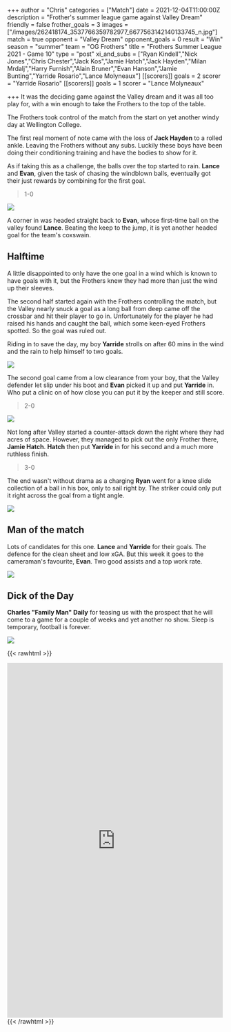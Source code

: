 +++
author = "Chris"
categories = ["Match"]
date = 2021-12-04T11:00:00Z
description = "Frother's summer league game against Valley Dream"
friendly = false
frother_goals = 3
images = ["/images/262418174_3537766359782977_6677563142140133745_n.jpg"]
match = true
opponent = "Valley Dream"
opponent_goals = 0
result = "Win"
season = "summer"
team = "OG Frothers"
title = "Frothers Summer League 2021 - Game 10"
type = "post"
xi_and_subs = ["Ryan Kindell","Nick Jones","Chris Chester","Jack Kos","Jamie Hatch","Jack Hayden","Milan Mrdalj","Harry Furnish","Alain Bruner","Evan Hanson","Jamie Bunting","Yarride Rosario","Lance Molyneaux"]
[[scorers]]
goals = 2
scorer = "Yarride Rosario"
[[scorers]]
goals = 1
scorer = "Lance Molyneaux"

+++
It was the deciding game against the Valley dream and it was all too play for, with a win enough to take the Frothers to the top of the table.

The Frothers took control of the match from the start on yet another windy day at Wellington College.

The first real moment of note came with the loss of **Jack Hayden** to a rolled ankle. Leaving the Frothers without any subs. Luckily these boys have been doing their conditioning training and have the bodies to show for it.

As if taking this as a challenge, the balls over the top started to rain. **Lance** and **Evan**, given the task of chasing the windblown balls, eventually got their just rewards by combining for the first goal.

> 1-0

![](/images/262923911_3537766683116278_6590443830196082527_n.jpg)

A corner in was headed straight back to **Evan**, whose first-time ball on the valley found **Lance**. Beating the keep to the jump, it is yet another headed goal for the team's coxswain.

## Halftime

A little disappointed to only have the one goal in a wind which is known to have goals with it, but the Frothers knew they had more than just the wind up their sleeves.

The second half started again with the Frothers controlling the match, but the Valley nearly snuck a goal as a long ball from deep came off the crossbar and hit their player to go in. Unfortunately for the player he had raised his hands and caught the ball, which some keen-eyed Frothers spotted. So the goal was ruled out.

Riding in to save the day, my boy **Yarride** strolls on after 60 mins in the wind and the rain to help himself to two goals.

![](/images/263065167_3537766306449649_3043965072748974918_n.jpg)

The second goal came from a low clearance from your boy, that the Valley defender let slip under his boot and **Evan** picked it up and put **Yarride** in. Who put a clinic on of how close you can put it by the keeper and still score.

> 2-0

![](/images/260669261_3537765193116427_3813064399803645458_n.jpg)

Not long after Valley started a counter-attack down the right where they had acres of space. However, they managed to pick out the only Frother there, **Jamie Hatch**. **Hatch** then put **Yarride** in for his second and a much more ruthless finish.

> 3-0

The end wasn't without drama as a charging **Ryan** went for a knee slide collection of a ball in his box, only to sail right by. The striker could only put it right across the goal from a tight angle.

![](/images/262378467_3537767016449578_9061987880670747591_n.jpg)

## Man of the match

Lots of candidates for this one. **Lance** and **Yarride** for their goals. The defence for the clean sheet and low xGA. But this week it goes to the cameraman's favourite, **Evan**. Two good assists and a top work rate.

![](/images/261783735_3537767233116223_1392694831424390180_n.jpg)

## Dick of the Day

**Charles "Family Man" Daily** for teasing us with the prospect that he will come to a game for a couple of weeks and yet another no show. Sleep is temporary, football is forever.

![](/images/231572515_3448411075385173_1883059002136618240_n2.jpg)

{{< rawhtml >}} <div class="row">

<iframe src="https://www.facebook.com/plugins/post.php?href=https%3A%2F%2Fwww.facebook.com%2FNZSundayFootball%2Fposts%2F3537767933116153&show_text=true&width=500" width="500" height="823" style="border:none;overflow:hidden" scrolling="no" frameborder="0" allowfullscreen="true" allow="autoplay; clipboard-write; encrypted-media; picture-in-picture; web-share"></iframe>

</div> {{< /rawhtml >}}